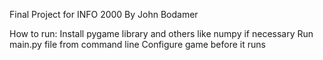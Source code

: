 Final Project for INFO 2000
By John Bodamer

How to run:
Install pygame library and others like numpy if necessary
Run main.py file from command line
Configure game before it runs